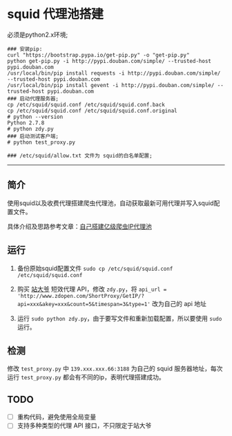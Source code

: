 # squid 代理池搭建





必须是python2.x环境;

```shell
### 安装pip:
curl "https://bootstrap.pypa.io/get-pip.py" -o "get-pip.py"
python get-pip.py -i http://pypi.douban.com/simple/ --trusted-host pypi.douban.com
/usr/local/bin/pip install requests -i http://pypi.douban.com/simple/ --trusted-host pypi.douban.com
/usr/local/bin/pip install gevent -i http://pypi.douban.com/simple/ --trusted-host pypi.douban.com
### 启动代理服务器;
cp /etc/squid/squid.conf /etc/squid/squid.conf.back
cp /etc/squid/squid.conf /etc/squid/squid.conf.original
# python --version
Python 2.7.8
# python zdy.py
### 启动测试客户端;
# python test_proxy.py

### /etc/squid/allow.txt 文件为 squid的白名单配置;
```



-----



## 简介

使用squid以及收费代理搭建爬虫代理池，自动获取最新可用代理并写入squid配置文件。

具体介绍及思路参考文章：[自己搭建亿级爬虫IP代理池](https://app.yinxiang.com/fx/df2778e3-0576-49f4-b105-de0c787fb5d9)

## 运行

1. 备份原始squid配置文件
   `sudo cp /etc/squid/squid.conf /etc/squid/squid.conf`

2. 购买 [站大爷](https://www.zdaye.com/ShortProxy.html) 短效代理 API，修改 `zdy.py`，将 `api_url = 'http://www.zdopen.com/ShortProxy/GetIP/?api=xxx&akey=xxx&count=5&timespan=3&type=1'` 改为自己的 api 地址

3. 运行 `sudo python zdy.py`，由于要写文件和重新加载配置，所以要使用 `sudo` 运行。

## 检测

修改 `test_proxy.py` 中 `139.xxx.xxx.66:3188` 为自己的 squid 服务器地址，每次运行 `test_proxy.py` 都会有不同的ip，表明代理搭建成功。

## TODO

- [ ] 重构代码，避免使用全局变量
- [ ] 支持多种类型的代理 API 接口，不只限定于站大爷